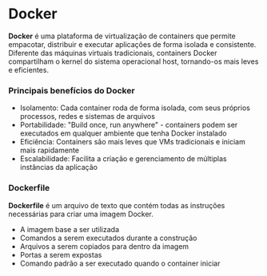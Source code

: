 # Docker

**Docker** é uma plataforma de virtualização de containers que permite empacotar, distribuir e executar aplicações de forma isolada e consistente. Diferente das máquinas virtuais tradicionais, containers Docker compartilham o kernel do sistema operacional host, tornando-os mais leves e eficientes.

### Principais benefícios do Docker

- Isolamento: Cada container roda de forma isolada, com seus próprios processos, redes e sistemas de arquivos
- Portabilidade: "Build once, run anywhere" - containers podem ser executados em qualquer ambiente que tenha Docker instalado
- Eficiência: Containers são mais leves que VMs tradicionais e iniciam mais rapidamente
- Escalabilidade: Facilita a criação e gerenciamento de múltiplas instâncias da aplicação

### Dockerfile

**Dockerfile** é um arquivo de texto que contém todas as instruções necessárias para criar uma imagem Docker. 

- A imagem base a ser utilizada
- Comandos a serem executados durante a construção
- Arquivos a serem copiados para dentro da imagem
- Portas a serem expostas
- Comando padrão a ser executado quando o container iniciar
